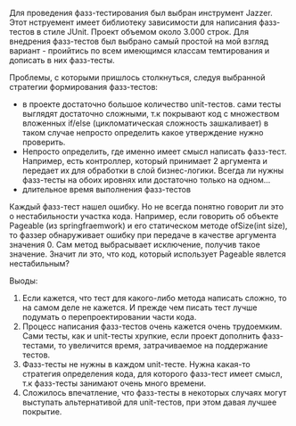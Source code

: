 Для проведения фазз-тестирования был выбран инструмент Jazzer.
Этот нструемент имеет библиотеку зависимости для написания фазз-тестов в стиле JUnit.
Проект объемом около 3.000 строк.
Для внедрения фазз-тестов был выбрано самый простой на мой взгляд вариант - проийтись по всем имеющимся классам темтирования 
и дописать в них фазз-тесты. 

Проблемы, с которыми пришлось столкнуться, следуя выбранной стратегии формирования фазз-тестов:
- в проекте достаточно большое количество unit-тестов. сами тесты выглядят достаточно сложными, т.к покрывают код с множеством вложенных if/else (цикломатическая сложность зашкаливает)
  в таком случае непросто определить какое утверждение нужно проверить.
- Непросто определить, где именно имеет смысл написать фазз-тест. Например, есть контроллер, который принимает 2 аргумента и передает их для обработки в слой бизнес-логики.
  Всегда ли нужны фазз-тесты на обоих ировнях или достаточно только на одном...
- длительное время выполнения фазз-тестов


Каждый фазз-тест нашел ошибку. Но не всегда понятно говорит ли это о нестабильности участка кода. Например, если говорить об объекте Pageable (из springfraemwork) и его статическом методе ofSize(int size),
то фаззер обнаруживает ошибку при передаче в качестве аргумента значения 0. Сам метод выбрасывает исключение, получив такое значение. Значит ли это, что код, который использует Pageable явлется нестабильным?


Выоды:
1. Если кажется, что тест для какого-либо метода написать сложно, то на самом деле не кажется. И прежде чем писать тест лучше подумать о перепроектировании части кода.
2. Процесс написания фазз-тестов очень кажется очень трудоемким. Сами тесты, как и unit-тесты хрупкие, если проект дополнить фазз-тестами, то увеличится время, затрачиваемое на поддержание тестов.
3. Фазз-тесты не нужны в каждом unit-тесте. Нужна какая-то стратегия определения кода, для которого фазз-тест имеет смысл, т.к фазз-тесты занимают очень много времени.
4. Сложилось впечатление, что фазз-тесты в некоторых случаях могут выступать альтернативой для unit-тестов, при этом давая лучшее покрытие.
